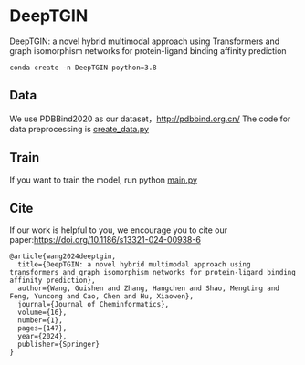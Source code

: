 # DeepTGIN
 DeepTGIN: a novel hybrid multimodal approach using Transformers and graph isomorphism networks for protein-ligand binding affinity prediction
```
conda create -n DeepTGIN poython=3.8
```
 
## Data
We use PDBBind2020 as our dataset，http://pdbbind.org.cn/
The code for data preprocessing is [create_data.py](create_data.py)
## Train
If you want to train the model, run python [main.py](main.py)
## Cite
If our work is helpful to you, we encourage you to cite our paper:https://doi.org/10.1186/s13321-024-00938-6
```
@article{wang2024deeptgin,
  title={DeepTGIN: a novel hybrid multimodal approach using transformers and graph isomorphism networks for protein-ligand binding affinity prediction},
  author={Wang, Guishen and Zhang, Hangchen and Shao, Mengting and Feng, Yuncong and Cao, Chen and Hu, Xiaowen},
  journal={Journal of Cheminformatics},
  volume={16},
  number={1},
  pages={147},
  year={2024},
  publisher={Springer}
}
```
